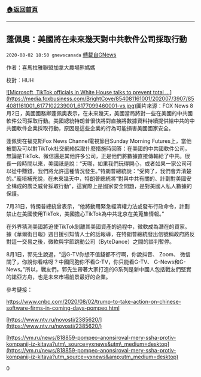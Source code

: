 ###  [:house:返回首頁](https://github.com/ourhimalayas/txt)
---

## 蓬佩奧：美國將在未來幾天對中共軟件公司採取行動
`2020-08-02 18:50 gnewscanada` [轉載自GNews](https://gnews.org/zh-hant/283370/)

作者：喜馬拉雅聯盟加拿大農場熊媽媽

校對：HUH


[!\[Microsoft, TikTok officials in White House talks to prevent total ...\](https://media.foxbusiness.com/BrightCove/854081161001/202007/3907/854081161001_6177102239001_6177099460001-vs.jpg)](https://www.google.ca/url?sa=i&amp;url=https%3A%2F%2Fwww.foxbusiness.com%2Ftechnology%2Fmicrosoft-tiktok-deal-trump-ban&amp;psig=AOvVaw0rlffwC7tyditj6aGnXiDZ&amp;ust=1596494782970000&amp;source=images&amp;cd=vfe&amp;ved=0CAIQjRxqFwoTCKD8x9nM_eoCFQAAAAAdAAAAABAU)圖片來源：FOX News 
8月2日，美國國務卿蓬佩奧表示，在未來幾天，美國當局將對一些在美國的中共國軟件公司採取行動。美國總統特朗普很快將對直接將數據資料持續提供給中共的中共國軟件企業採取行動，原因是這些企業的行為可能損害美國國家安全。

蓬佩奧在福克斯Fox News Channel電視節目Sunday Morning Futures上，當他被問及可以對TikTok社交網絡採取什麼措施時回答：在美國的中共國軟件公司，無論是TikTok、微信還是其他許多公司，正是他們將數據直接傳輸給了中共。很長一段時間以來，美國祇是說：“天哪，如果我們玩得開心，或者如果一家公司可以從中賺錢，我們將允許這種情況發生。”特朗普總統說：“受夠了，我們會弄清楚的。”龐培補充說，在未來幾天中，特朗普總統將“對與中共有關的、計劃對美國安全構成的廣泛威脅採取行動”，這實際上是國家安全問題，是對美國人私人數據的保護。

7月31日，特朗普總統曾表示，“他將動用緊急經濟權力法或發布行政命令，計劃禁止在美國使用TikTok，美國擔心TikTok為中共北京在美蒐集情報。”

在外界猜測美國將迫使TikTok剝離其美國資產的過程中，微軟成為潛在的買家。據《華爾街日報》週日援引知情人士的話報導，在特朗普總統發出信號稱政府將反對這一交易之後，微軟與字節跳動公司（ByteDance）之間的談判暫停。

8月1日，郭先生說過，“這G-TV你想不值錢都不行啊，你說抖音、 Zoom、 微信關了，你說你看啥呀？中國同胞你不看G-TV，你只能看G-TV、 G-News和G-News。”所以，戰友們，郭先生帶著大家打造的G系列是新中國人包括戰友們堅實的諾亞方舟，也是未來市場前景最好的企業。

參考鏈接：

https://www.cnbc.com/2020/08/02/trump-to-take-action-on-chinese-software-firms-in-coming-days-pompeo.html

[https://www.ntv.ru/novosti/2385620/](https://www.ntv.ru/novosti/2385620/)

[https://vm.ru/news/818859-pompeo-anonsiroval-mery-ssha-protiv-kompanij-iz-kitaya?utm\_source=yxnews&utm\_medium=desktop](https://vm.ru/news/818859-pompeo-anonsiroval-mery-ssha-protiv-kompanij-iz-kitaya?utm_source=yxnews&amp;utm_medium=desktop)

0
